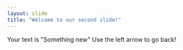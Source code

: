 ```yaml
---
layout: slide
title: "Welcome to our second slide!"
---
```

Your text is "Something new"
Use the left arrow to go back!
